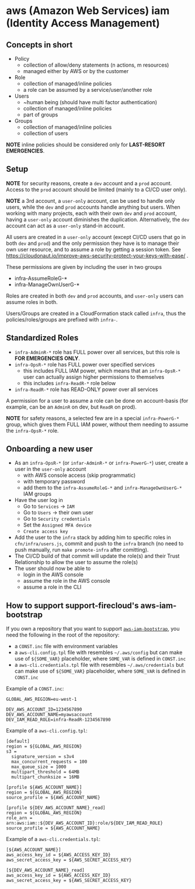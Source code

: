 # aws (Amazon Web Services) iam (Identity Access Management)

## Concepts in short

* Policy
  * collection of allow/deny statements (n actions, m resources)
  * managed either by AWS or by the customer
* Role
  * collection of managed/inline policies
  * a role can be assumed by a service/user/another role
* Users
  * ~human being (should have multi factor authentication)
  * collection of managed/inline policies
  * part of groups
* Groups
  * collection of managed/inline policies
  * collection of users

**NOTE** inline policies should be considered only for **LAST-RESORT EMERGENCIES**.


## Setup

**NOTE** for security reasons, create a `dev` account and a `prod` account.
Access to the `prod` account should be limited (mainly to a CI/CD user only).

**NOTE** a 3rd account, a `user-only` account, can be used to handle only users,
while the `dev` and `prod` accounts handle anything but users.
When working with many projects, each with their own `dev` and `prod` account,
having a `user-only` account diminishes the duplication. Alternatively, the `dev` account
can act as a `user-only` stand-in account.

All users are created in a `user-only` account (except CI/CD users that go in both `dev` and `prod`)
and the only permission they have is to manage their own user resource,
and to assume a role by getting a session token.
See https://cloudonaut.io/improve-aws-security-protect-your-keys-with-ease/ .

These permissions are given by including the user in two groups

* infra-AssumeRoleG-*
* infra-ManageOwnUserG-*

Roles are created in both `dev` and `prod` accounts, and `user-only` users can assume roles in both.

Users/Groups are created in a CloudFormation stack called `infra`,
thus the policies/roles/groups are prefixed with `infra-`.


## Standardized Roles

* `infra-AdminR-*` role has FULL power over all services, but this role is **FOR EMERGENCIES ONLY**.
* `infra-OpsR-*` role has FULL power over specified services
  * this includes FULL IAM power, which means that an `infra-OpsR-*` user
    can actually assign higher permissions to themselves
  * this includes `infra-ReadR-*` role below
* `infra-ReadR-*` role has READ-ONLY power over all services

A permission for a user to assume a role can be done on account-basis 
(for example, can be an `AdminR` on dev, but `ReadR` on prod).

**NOTE** for safety reasons, a selected few are in a special `infra-PowerG-*` group,
which gives them FULL IAM power, without them needing to assume the `infra-OpsR-*` role.


## Onboarding a new user

* As an `infra-OpsR-*` (or `infar-AdminR-*` or `infra-PowerG-*`) user, create a user in the `user-only` account
  * with AWS console access (skip programmatic)
  * with temporary password
  * add them to the `infra-AssumeRoleG-*` and `infra-ManageOwnUserG-*` IAM groups
* Have the user log in
  * Go to `Services` -> `IAM`
  * Go to `Users` -> their own user
  * Go to `Security credentials`
  * Set the `Assigned MFA device`
  * `Create access key`
* Add the user to the `infra` stack by adding him to specific roles in `cfn/infra/users.js`,
  commit and push to the `infra` branch (no need to push manually, run 
  `make promote-infra` after comitting). 
* The CI/CD build of that commit will update the role(s) and their Trust Relationship
  to allow the user to assume the role(s)
* The user should now be able to
  * login in the AWS console
  * assume the role in the AWS console
  * assume a role in the CLI


## How to support support-firecloud's aws-iam-bootstrap

If you own a repository that you want to support [`aws-iam-bootstrap`](../bin/aws-iam-bootstrap),
you need the following in the root of the repository:

* a `CONST.inc` file with environment variables
* a `aws-cli.config.tpl` file with resembles `~/.aws/config`
  but can make use of `${SOME_VAR}` placeholder,
  where `SOME_VAR` is defined in `CONST.inc`
* a `aws-cli.credentials.tpl` file with resembles `~/.aws/credentials`
  but can make use of `${SOME_VAR}` placeholder,
  where `SOME_VAR` is defined in `CONST.inc`


Example of a `CONST.inc`:

```
GLOBAL_AWS_REGION=eu-west-1

DEV_AWS_ACCOUNT_ID=1234567890
DEV_AWS_ACCOUNT_NAME=myawsaccount
DEV_IAM_READ_ROLE=infra-ReadR-1234567890
```

Example of a `aws-cli.config.tpl`:

```
[default]
region = ${GLOBAL_AWS_REGION}
s3 =
  signature_version = s3v4
  max_concurrent_requests = 100
  max_queue_size = 1000
  multipart_threshold = 64MB
  multipart_chunksize = 16MB

[profile ${AWS_ACCOUNT_NAME}]
region = ${GLOBAL_AWS_REGION}
source_profile = ${AWS_ACCOUNT_NAME}

[profile ${DEV_AWS_ACCOUNT_NAME}_read]
region = ${GLOBAL_AWS_REGION}
role_arn = arn:aws:iam::${DEV_AWS_ACCOUNT_ID}:role/${DEV_IAM_READ_ROLE}
source_profile = ${AWS_ACCOUNT_NAME}
```

Example of a `aws-cli.credentials.tpl`:

```
[${AWS_ACCOUNT_NAME}]
aws_access_key_id = ${AWS_ACCESS_KEY_ID}
aws_secret_access_key = ${AWS_SECRET_ACCESS_KEY}

[${DEV_AWS_ACCOUNT_NAME}_read]
aws_access_key_id = ${AWS_ACCESS_KEY_ID}
aws_secret_access_key = ${AWS_SECRET_ACCESS_KEY}
```
